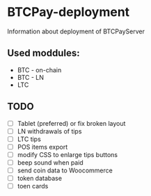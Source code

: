 # BTCPay-deployment
Information about deployment of BTCPayServer

## Used moddules:

* BTC - on-chain
* BTC - LN
* LTC

## TODO

- [ ] Tablet (preferred) or fix broken layout
- [ ] LN withdrawals of tips
- [ ] LTC tips
- [ ] POS items export
- [ ] modify CSS to enlarge tips buttons
- [ ] beep sound when paid
- [ ] send coin data to Woocommerce
- [ ] token database
- [ ] toen cards

